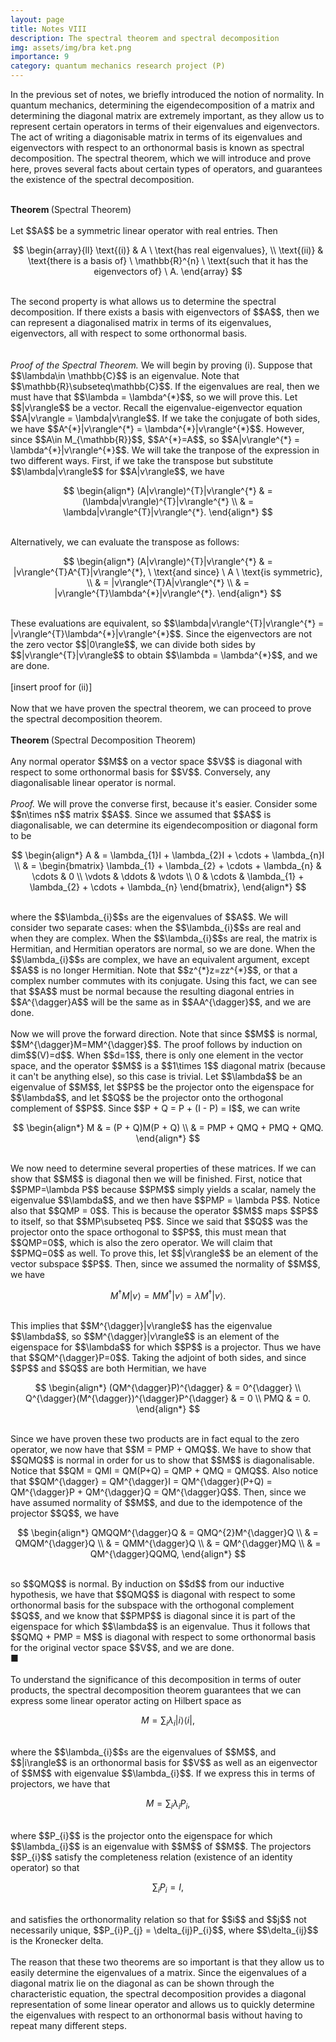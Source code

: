 ```yaml
---
layout: page
title: Notes VIII
description: The spectral theorem and spectral decomposition
img: assets/img/bra ket.png
importance: 9
category: quantum mechanics research project (P)
---
```


In the previous set of notes, we briefly introduced the notion of normality. In quantum mechanics, determining the eigendecomposition of a matrix and determining the diagonal matrix are extremely important, as they allow us to represent certain operators in terms of their eigenvalues and eigenvectors. The act of writing a diagonisable matrix in terms of its eigenvalues and eigenvectors with respect to an orthonormal basis is known as spectral decomposition. The spectral theorem, which we will introduce and prove here, proves several facts about certain types of operators, and guarantees the existence of the spectral decomposition. 
<br>

<br>
<b> Theorem </b> (Spectral Theorem)
<br>
<br>
Let $$A$$ be a symmetric linear operator with real entries. Then
<br>

$$
\begin{array}{ll}
    \text{(i)} & A \ \text{has real eigenvalues}, \\ 
    \text{(ii)} &  \text{there is a basis of} \ \mathbb{R}^{n} \ \text{such that it has the eigenvectors of} \ A. 
\end{array}
$$

<br>
The second property is what allows us to determine the spectral decomposition. If there exists a basis with eigenvectors of $$A$$, then we can represent a diagonalised matrix in terms of its eigenvalues, eigenvectors, all with respect to some orthonormal basis. 
<br>
<br>
<br>
<i> Proof of the Spectral Theorem. </i> We will begin by proving (i). Suppose that $$\lambda\in \mathbb{C}$$ is an eigenvalue. Note that $$\mathbb{R}\subseteq\mathbb{C}$$. If the eigenvalues are real, then we must have that $$\lambda = \lambda^{*}$$, so we will prove this. Let $$|v\rangle$$ be a vector. Recall the eigenvalue-eigenvector equation $$A|v\rangle = \lambda|v\rangle$$. If we take the conjugate of both sides, we have $$A^{*}|v\rangle^{*} = \lambda^{*}|v\rangle^{*}$$. However, since $$A\in M_{\mathbb{R}}$$, $$A^{*}=A$$, so $$A|v\rangle^{*} = \lambda^{*}|v\rangle^{*}$$. We will take the tranpose of the expression in two different ways. First, if we take the transpose but substitute $$\lambda|v\rangle$$ for $$A|v\rangle$$, we have
<br> 

$$
\begin{align*}
(A|v\rangle)^{T}|v\rangle^{*} &
= (\lambda|v\rangle)^{T}|v\rangle^{*} \\ &
= \lambda|v\rangle^{T}|v\rangle^{*}.
\end{align*}
$$

<br>
Alternatively, we can evaluate the transpose as follows:
<br>

$$
\begin{align*}
(A|v\rangle)^{T}|v\rangle^{*} &
= |v\rangle^{T}A^{T}|v\rangle^{*}, \ \text{and since} \ A \ \text{is symmetric}, \\ &
= |v\rangle^{T}A|v\rangle^{*} \\ &
= |v\rangle^{T}\lambda^{*}|v\rangle^{*}. 
\end{align*}
$$

<br>
These evaluations are equivalent, so $$\lambda|v\rangle^{T}|v\rangle^{*} = |v\rangle^{T}\lambda^{*}|v\rangle^{*}$$. Since the eigenvectors are not the zero vector $$|0\rangle$$, we can divide both sides by $$|v\rangle^{T}|v\rangle$$ to obtain $$\lambda = \lambda^{*}$$, and we are done. 
<br>
<br>
[insert proof for (ii)]
<br>

<br>
Now that we have proven the spectral theorem, we can proceed to prove the spectral decomposition theorem. 
<br>
<br>
<b> Theorem </b> (Spectral Decomposition Theorem)
<br>
<br>
Any normal operator $$M$$ on a vector space $$V$$ is diagonal with respect to some orthonormal basis for $$V$$. Conversely, any diagonalisable linear operator is normal. 
<br>
<br>
<i> Proof. </i> We will prove the converse first, because it's easier. Consider some $$n\times n$$ matrix $$A$$. Since we assumed that $$A$$ is diagonalisable, we can determine its eigendecomposition or diagonal form to be
<br>

$$
\begin{align*}
A & 
= \lambda_{1}I + \lambda_{2}I + \cdots + \lambda_{n}I \\ &
= \begin{bmatrix} 
    \lambda_{1} + \lambda_{2} + \cdots + \lambda_{n} & \cdots & 0 \\
    \vdots & \ddots & \vdots \\
    0 & \cdots & \lambda_{1} + \lambda_{2} + \cdots + \lambda_{n}
  \end{bmatrix},
\end{align*}
$$

<br>
where the $$\lambda_{i}$$s are the eigenvalues of $$A$$. We will consider two separate cases: when the $$\lambda_{i}$$s are real and when they are complex. When the $$\lambda_{i}$$s are real, the matrix is Hermitian, and Hermitian operators are normal, so we are done. When the $$\lambda_{i}$$s are complex, we have an equivalent argument, except $$A$$ is no longer Hermitian. Note that $$z^{*}z=zz^{*}$$, or that a complex number commutes with its conjugate. Using this fact, we can see that $$A$$ must be normal because the resulting diagonal entries in $$A^{\dagger}A$$ will be the same as in $$AA^{\dagger}$$, and we are done.
<br>
<br>
Now we will prove the forward direction. Note that since $$M$$ is normal, $$M^{\dagger}M=MM^{\dagger}$$. The proof follows by induction on dim$$(V)=d$$. When $$d=1$$, there is only one element in the vector space, and the operator $$M$$ is a $$1\times 1$$ diagonal matrix (because it can't be anything else), so this case is trivial. Let $$\lambda$$ be an eigenvalue of $$M$$, let $$P$$ be the projector onto the eigenspace for $$\lambda$$, and let $$Q$$ be the projector onto the orthogonal complement of $$P$$. Since $$P + Q = P + (I - P) = I$$, we can write
<br>

$$
\begin{align*}
M & = (P + Q)M(P + Q) \\ & = PMP + QMQ + PMQ + QMQ.
\end{align*}
$$

<br>
We now need to determine several properties of these matrices. If we can show that $$M$$ is diagonal then we will be finished. First, notice that $$PMP=\lambda P$$ because $$PM$$ simply yields a scalar, namely the eigenvalue $$\lambda$$, and we then have $$PMP = \lambda P$$. Notice also that $$QMP = 0$$. This is because the operator $$M$$ maps $$P$$ to itself, so that $$MP\subseteq P$$. Since we said that $$Q$$ was the projector onto the space orthogonal to $$P$$, this must mean that $$QMP=0$$, which is also the zero operator. We will claim that $$PMQ=0$$ as well. To prove this, let $$|v\rangle$$ be an element of the vector subspace $$P$$. Then, since we assumed the normality of $$M$$, we have 
<br>

$$
M^{\dagger}M|v\rangle = MM^{\dagger}|v\rangle = \lambda M^{\dagger}|v\rangle. 
$$

<br>
This implies that $$M^{\dagger}|v\rangle$$ has the eigenvalue $$\lambda$$, so $$M^{\dagger}|v\rangle$$ is an element of the eigenspace for $$\lambda$$ for which $$P$$ is a projector. Thus we have that $$QM^{\dagger}P=0$$. Taking the adjoint of both sides, and since $$P$$ and $$Q$$ are both Hermitian, we have
<br>

$$
\begin{align*}
(QM^{\dagger}P)^{\dagger} & = 0^{\dagger} \\
Q^{\dagger}(M^{\dagger})^{\dagger}P^{\dagger} & = 0 \\
PMQ & = 0.
\end{align*}
$$

<br>
Since we have proven these two products are in fact equal to the zero operator, we now have that $$M = PMP + QMQ$$. We have to show that $$QMQ$$ is normal in order for us to show that $$M$$ is diagonalisable. Notice that $$QM = QMI = QM(P+Q) = QMP + QMQ = QMQ$$. Also notice that $$QM^{\dagger} = QM^{\dagger}I = QM^{\dagger}(P+Q) = QM^{\dagger}P + QM^{\dagger}Q = QM^{\dagger}Q$$. Then, since we have assumed normality of $$M$$, and due to the idempotence of the projector $$Q$$, we have
<br>

$$
\begin{align*}
QMQQM^{\dagger}Q & 
= QMQ^{2}M^{\dagger}Q \\ &
= QMQM^{\dagger}Q \\ & 
= QMM^{\dagger}Q \\ &
= QM^{\dagger}MQ \\ &
= QM^{\dagger}QQMQ,
\end{align*}
$$

<br>
so $$QMQ$$ is normal. By induction on $$d$$ from our inductive hypothesis, we have that $$QMQ$$ is diagonal with respect to some orthonormal basis for the subspace with the orthogonal complement $$Q$$, and we know that $$PMP$$ is diagonal since it is part of the eigenspace for which $$\lambda$$ is an eigenvalue. Thus it follows that $$QMQ + PMP = M$$ is diagonal with respect to some orthonormal basis for the original vector space $$V$$, and we are done. 
<br>
■
<br>
<br>
To understand the significance of this decomposition in terms of outer products, the spectral decomposition theorem guarantees that we can express some linear operator acting on Hilbert space as 
<br>

$$
M = \sum_{i}\lambda_{i}|i\rangle \langle i|,
$$

<br>
where the $$\lambda_{i}$$s are the eigenvalues of $$M$$, and $$|i\rangle$$ is an orthonormal basis for $$V$$ as well as an eigenvector of $$M$$ with eigenvalue $$\lambda_{i}$$. If we express this in terms of projectors, we have that 
<br>

$$
M = \sum_{i}\lambda_{i}P_{i},
$$

<br>
where $$P_{i}$$ is the projector onto the eigenspace for which $$\lambda_{i}$$ is an eigenvalue with $$M$$ of $$M$$. The projectors $$P_{i}$$ satisfy the completeness relation (existence of an identity operator) so that 
<br>

$$
\sum_{i}P_{i} = I,
$$

<br>
and satisfies the orthonormality relation so that for $$i$$ and $$j$$ not necessarily unique, $$P_{i}P_{j} = \delta_{ij}P_{i}$$, where $$\delta_{ij}$$ is the Kronecker delta. 
<br>
<br>
The reason that these two theorems are so important is that they allow us to easily determine the eigenvalues of a matrix. Since the eigenvalues of a diagonal matrix lie on the diagonal as can be shown through the characteristic equation, the spectral decomposition provides a diagonal representation of some linear operator and allows us to quickly determine the eigenvalues with respect to an orthonormal basis without having to repeat many different steps. 
<br>













